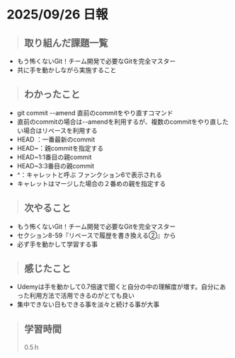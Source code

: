 # 2025/09/26 日報

>## 取り組んだ課題一覧 
- もう怖くないGit！チーム開発で必要なGitを完全マスター
- 共に手を動かしながら実施すること

> ## わかったこと
- git commit --amend 直前のcommitをやり直すコマンド
- 直前のcommitの場合は--amendを利用するが、複数のcommitをやり直したい場合はリベースを利用する
- HEAD ：一番最新のcommit
- HEAD~：親commitを指定する
- HEAD~1:1番目の親commit
- HEAD~3:3番目の親commit
- ^：キャレットと呼ぶ ファンクション6で表示される
- キャレットはマージした場合の２番めの親を指定する

> ## 次やること
- もう怖くないGit！チーム開発で必要なGitを完全マスター
- セクション8-59『リベースで履歴を書き換える②』から
- 必ず手を動かして学習する事

> ## 感じたこと
- Udemyは手を動かして0.7倍速で聞くと自分の中の理解度が増す。自分にあった利用方法で活用できるのがとても良い
- 集中できない日もできる事を淡々と続ける事が大事
  
> ## 学習時間
> 0.5ｈ
